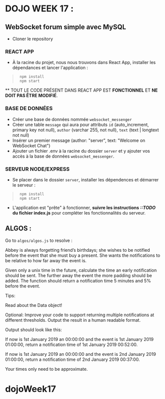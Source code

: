 # DOJO WEEK 17 : 
## WebSocket forum simple avec MySQL

- Cloner le repository

### REACT APP

- À la racine du projet, nous nous trouvons dans React App, installer les dépendances et lancer l'application : 
> ``` npm install``` <br>
> ``` npm start```

** TOUT LE CODE PRÉSENT DANS REACT APP EST **FONCTIONNEL** ET **NE DOIT PAS ÊTRE MODIFIÉ**.

### BASE DE DONNÉES

- Créer une base de données nommée `websocket_messenger`
- Créer une table `message` qui aura pour attributs `id` (auto_increment, primary key not null), `author` (varchar 255, not null), `text` (text | longtext not null)
- Insérer un premier message (author: "server", text: "Welcome on WebSocket Chat")
- Ajouter un fichier .env à la racine du dossier `server` et y ajouter vos accès à la base de données `websocket_messenger`.
  
### SERVEUR NODE/EXPRESS

- Se placer dans le dossier `server`, installer les dépendences et démarrer le serveur :
> ``` npm install``` <br>
> ``` npm start```
  
- L'application est "prête" à fonctionner, **suivre les instructions ***::TODO*** du fichier index.js** pour compléter les fonctionnalités du serveur.


## ALGOS :

Go to `algos/algos.js` to resolve : 

Abbey is always forgetting friend’s birthdays; she wishes to be notified before the event that she must buy a present. She wants the notifications to be relative to how far away the event is.

Given only a unix time in the future, calculate the time an early notification should be sent. The further away the event the more padding should be added. The function should return a notification time 5 minutes and 5% before the event.

Tips:

Read about the Data object!

Optional: Improve your code to support returning multiple notifications at different thresholds. Output the result in a human readable format.

Output should look like this:

If now is 1st January 2019 an 00:00:00 and the event is 1st January 2019 01:00:00, return a notification time of 1st January 2019 00:52:00.

If now is 1st January 2019 an 00:00:00 and the event is 2nd January 2019 01:00:00, return a notification time of 2nd January 2019 00:37:00.

Your times only need to be approximate.

# dojoWeek17
